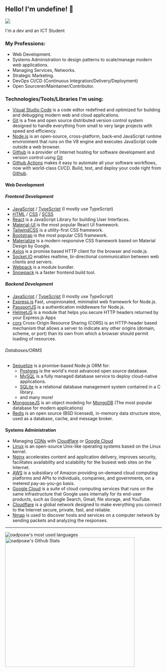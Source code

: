 ## Hello! I'm undefine! 👋
![](https://komarev.com/ghpvc/?username=oadpoaw&color=green)

I'm a dev and an ICT Student

### My Professions:
- Web Development.
- Systems Administration to design patterns to scale/manage modern web applications.
- Managing Services, Networks.
- Strategic Marketing.
- DevOps CI/CD (Continuous Integration/Delivery/Deployment)
- Open Sourcerer/Maintainer/Contributor.

### Technologies/Tools/Libraries I'm using:
- [Visual Studio Code](https://code.visualstudio.com/) is a code editor redefined and optimized for building and debugging modern web and cloud applications.
- [Git](https://git-scm.com/) is a free and open source distributed version control system designed to handle everything from small to very large projects with speed and efficiency.
- [Node.js](https://nodejs.org/) is an open-source, cross-platform, back-end JavaScript runtime environment that runs on the V8 engine and executes JavaScript code outside a web browser.
- [Github](https://github.com) is a provider of Internet hosting for software development and version control using [Git](https://git-scm.com/)
- [Github Actions](https://github.com/features/actions) makes it easy to automate all your software workflows, now with world-class CI/CD. Build, test, and deploy your code right from [Github](https://github.com).

#### Web Development

##### Frontend Development
- [JavaScript](https://en.wikipedia.org/wiki/JavaScript) / [TypeScript](https://en.wikipedia.org/wiki/TypeScript) (I mostly use TypeScript)
- [HTML](https://en.wikipedia.org/wiki/HTML) / [CSS](https://en.wikipedia.org/wiki/CSS) / [SCSS](https://en.wikipedia.org/wiki/Sass_(stylesheet_language))
- [React](https://reactjs.org/) is a JavaScript Library for building User Interfaces.
- [Material-UI](https://material-ui.com/) is the most popular React UI framework.
- [TailwindCSS](https://tailwindcss.com/) is a utility-first CSS framework.
- [Bootstrap](https://getbootstrap.com/) is the most popular CSS framework.
- [Materialize](https://materializecss.com/) is a modern responsive CSS framework based on Material Design by Google.
- [Axios](https://www.npmjs.com/package/axios) is a promise based HTTP client for the browser and node.js.
- [Socket.IO](https://socket.io/) enables realtime, bi-directional communication between web clients and servers.
- [Webpack](https://webpack.js.org/) is a module bundler.
- [Snowpack](http://snowpack.dev/) is a faster frontend build tool.

##### Backend Development
- [JavaScript](https://en.wikipedia.org/wiki/JavaScript) / [TypeScript](https://en.wikipedia.org/wiki/TypeScript) (I mostly use TypeScript)
- [Express.js](https://expressjs.com/) Fast, unopinionated, minimalist web framework for Node.js.
- [PassportJS](http://www.passportjs.org/) is a authentication middleware for Node.js.
- [HelmetJS](https://www.npmjs.com/package/helmet) is a module that helps you secure HTTP headers returned by your Express.js Apps
- [cors](https://www.npmjs.com/package/cors) Cross-Origin Resource Sharing (CORS) is an HTTP-header based mechanism that allows a server to indicate any other origins (domain, scheme, or port) than its own from which a browser should permit loading of resources.

###### Databases/ORMS
- [Sequelize](https://sequelize.org/) is a promise-based Node.js ORM for:
  - [Postgres](https://www.postgresql.org/) is the world's most advanced open source database.
  - [MySQL](https://www.mysql.com/) is a fully managed database service to deploy cloud-native applications.
  - [SQLite](https://www.sqlite.org/) is a relational database management system contained in a C library.
  - and many more!
- [MongooseJS](https://mongoosejs.com/) is an object modeling for [MongoDB](http://mongodb.com/) (The most popular database for modern applications)
- [Redis](https://redis.io/) is an open source (BSD licensed), in-memory data structure store, used as a database, cache, and message broker.

#### Systems Administration
- Managing [CDNs](https://en.wikipedia.org/wiki/Content_delivery_network) with [Cloudflare](https://www.cloudflare.com/) or [Google Cloud](https://cloud.google.com/)
- [Linux](https://www.linux.org/) is an open-source Unix-like operating systems based on the Linux kernel.
- [Nginx](https://www.nginx.com/) accelerates content and application delivery, improves security, facilitates availability and scalability for the busiest web sites on the Internet.
- [AWS](https://aws.amazon.com/) is a subsidiary of Amazon providing on-demand cloud computing platforms and APIs to individuals, companies, and governments, on a metered pay-as-you-go basis.
- [Google Cloud](https://cloud.google.com/) is a suite of cloud computing services that runs on the same infrastructure that Google uses internally for its end-user products, such as Google Search, Gmail, file storage, and YouTube.
- [Cloudflare](https://www.cloudflare.com/) is a global network designed to make everything you connect to the Internet secure, private, fast, and reliable.
- [Nmap](https://nmap.org/) is used to discover hosts and services on a computer network by sending packets and analyzing the responses.

---

<img align="left" alt="oadpoaw's most used languages" src="https://github-readme-stats.vercel.app/api/top-langs/?username=oadpoaw&langs_count=12&layout=compact" />
<img align="center" alt="oadpoaw's Github Stats" src="https://github-readme-stats.vercel.app/api?username=oadpoaw&show_icons=true" width="416px"/>
